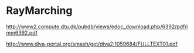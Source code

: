 # RayMarching

http://www2.compute.dtu.dk/pubdb/views/edoc_download.php/6392/pdf/imm6392.pdf

http://www.diva-portal.org/smash/get/diva2:1059684/FULLTEXT01.pdf
